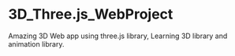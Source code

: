 # 3D_Three.js_WebProject
Amazing 3D Web app using three.js library, Learning 3D library and animation library.
